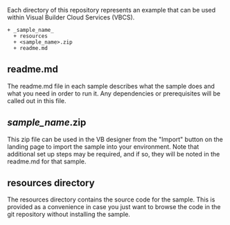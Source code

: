 Each directory of this repository represents an example that can be used within Visual Builder Cloud Services (VBCS).

```
+ _sample_name_
  + resources
  + <sample_name>.zip
  + readme.md
```

readme.md
---

The readme.md file in each sample describes what the sample does and what you need in order to run it. Any dependencies or prerequisites will be called out in this file. 

_sample_name_.zip
---

This zip file can be used in the VB designer from the "Import" button on the landing page to import the sample into your environment. Note that additional set up steps may be required, and if so, they will be noted in the readme.md for that sample. 

resources directory
---

The resources directory contains the source code for the sample. This is provided as a convenience in case you just want to browse the code in the git repository without installing the sample.
